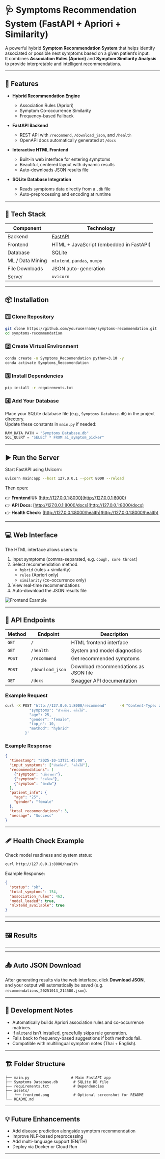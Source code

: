 # 🩺 Symptoms Recommendation System (FastAPI + Apriori + Similarity)

A powerful hybrid **Symptom Recommendation System** that helps identify associated or possible next symptoms based on a given patient’s input.  
It combines **Association Rules (Apriori)** and **Symptom Similarity Analysis** to provide interpretable and intelligent recommendations.

---

## 🚀 Features

- **Hybrid Recommendation Engine**
  - Association Rules (Apriori)
  - Symptom Co-occurrence Similarity
  - Frequency-based Fallback

- **FastAPI Backend**
  - REST API with `/recommend`, `/download_json`, and `/health`
  - OpenAPI docs automatically generated at `/docs`

- **Interactive HTML Frontend**
  - Built-in web interface for entering symptoms
  - Beautiful, centered layout with dynamic results
  - Auto-downloads JSON results file

- **SQLite Database Integration**
  - Reads symptoms data directly from a `.db` file
  - Auto-preprocessing and encoding at runtime

---

## 🧠 Tech Stack

| Component | Technology |
|------------|-------------|
| Backend | [FastAPI](https://fastapi.tiangolo.com/) |
| Frontend | HTML + JavaScript (embedded in FastAPI) |
| Database | SQLite |
| ML / Data Mining | `mlxtend`, `pandas`, `numpy` |
| File Downloads | JSON auto-generation |
| Server | `uvicorn` |

---

## 📦 Installation

### 1️⃣ Clone Repository
```bash
git clone https://github.com/yourusername/symptoms-recommendation.git
cd symptoms-recommendation
```

### 2️⃣ Create Virtual Environment
```bash
conda create -n Symptoms_Recoomendation python=3.10 -y
conda activate Symptoms_Recoomendation
```

### 3️⃣ Install Dependencies
```bash
pip install -r requirements.txt
```

### 4️⃣ Add Your Database
Place your SQLite database file (e.g., `Symptoms Database.db`) in the project directory.  
Update these constants in `main.py` if needed:
```python
RAW_DATA_PATH = "Symptoms Database.db"
SQL_QUERY = "SELECT * FROM ai_symptom_picker"
```

---

## ▶️ Run the Server

Start FastAPI using Uvicorn:

```bash
uvicorn main:app --host 127.0.0.1 --port 8000 --reload
```

Then open:

👉 **Frontend UI:** [http://127.0.0.1:8000](http://127.0.0.1:8000)  
👉 **API Docs:** [http://127.0.0.1:8000/docs](http://127.0.0.1:8000/docs)  
👉 **Health Check:** [http://127.0.0.1:8000/health](http://127.0.0.1:8000/health)

---

## 💻 Web Interface

The HTML interface allows users to:

1. Input symptoms (comma-separated, e.g. `cough, sore throat`)
2. Select recommendation method:
   - `hybrid` (rules + similarity)
   - `rules` (Apriori only)
   - `similarity` (co-occurrence only)
3. View real-time recommendations
4. Auto-download the JSON results file

![Frontend Example](assets/frontend.png)

---

## 🧩 API Endpoints

| Method | Endpoint | Description |
|--------|-----------|-------------|
| `GET` | `/` | HTML frontend interface |
| `GET` | `/health` | System and model diagnostics |
| `POST` | `/recommend` | Get recommended symptoms |
| `POST` | `/download_json` | Download recommendations as JSON file |
| `GET` | `/docs` | Swagger API documentation |

### Example Request
```bash
curl -X POST "http://127.0.0.1:8000/recommend"      -H "Content-Type: application/json"      -d '{
           "symptoms": "ปวดท้อง, คลื่นไส้",
           "age": 25,
           "gender": "female",
           "top_n": 10,
           "method": "hybrid"
         }'
```

### Example Response
```json
{
  "timestamp": "2025-10-13T21:45:00",
  "input_symptoms": ["ปวดท้อง", "คลื่นไส้"],
  "recommendations": [
    {"symptom": "เบื่ออาหาร"},
    {"symptom": "อาเจียน"},
    {"symptom": "ท้องอืด"}
  ],
  "patient_info": {
    "age": "25",
    "gender": "female"
  },
  "total_recommendations": 3,
  "message": "Success"
}
```

---

## 🩹 Health Check Example

Check model readiness and system status:
```bash
curl http://127.0.0.1:8000/health
```

Example Response:
```json
{
  "status": "ok",
  "total_symptoms": 154,
  "association_rules": 462,
  "model_loaded": true,
  "mlxtend_available": true
}
```
---

---

## 🖼️ Results 
---

---

## 📤 Auto JSON Download
After generating results via the web interface, click **Download JSON**,  
and your output will automatically be saved (e.g. `recommendations_20251013_214500.json`).

---

## 🧪 Development Notes

- Automatically builds Apriori association rules and co-occurrence matrices.
- If `mlxtend` isn’t installed, gracefully skips rule generation.
- Falls back to frequency-based suggestions if both methods fail.
- Compatible with multilingual symptom notes (Thai + English).

---

## 🏗️ Folder Structure

```
├── main.py                   # Main FastAPI app
├── Symptoms Database.db       # SQLite DB file
├── requirements.txt           # Dependencies
├── assets/
│   └── frontend.png           # Optional screenshot for README
└── README.md
```

---

## 💡 Future Enhancements

- Add disease prediction alongside symptom recommendation  
- Improve NLP-based preprocessing  
- Add multi-language support (EN/TH)  
- Deploy via Docker or Cloud Run  

---
